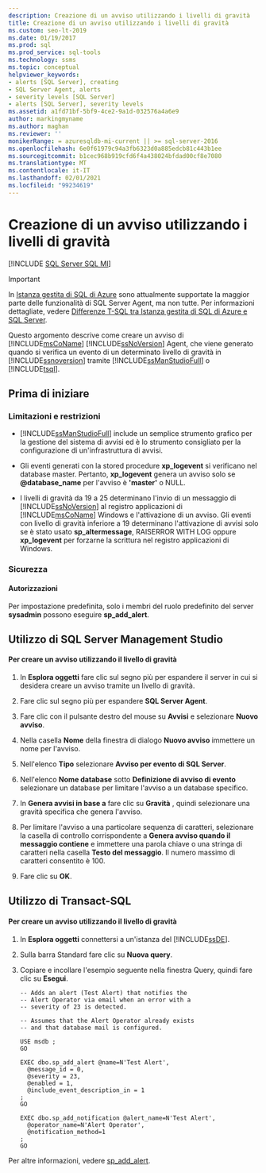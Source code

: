 ```yaml
---
description: Creazione di un avviso utilizzando i livelli di gravità
title: Creazione di un avviso utilizzando i livelli di gravità
ms.custom: seo-lt-2019
ms.date: 01/19/2017
ms.prod: sql
ms.prod_service: sql-tools
ms.technology: ssms
ms.topic: conceptual
helpviewer_keywords:
- alerts [SQL Server], creating
- SQL Server Agent, alerts
- severity levels [SQL Server]
- alerts [SQL Server], severity levels
ms.assetid: a1fd71bf-5bf9-4ce2-9a1d-032576a4a6e9
author: markingmyname
ms.author: maghan
ms.reviewer: ''
monikerRange: = azuresqldb-mi-current || >= sql-server-2016
ms.openlocfilehash: 6e0f61979c94a3fb6323d0a885edcb81c443b1ee
ms.sourcegitcommit: b1cec968b919cfd6f4a438024bfdad00cf8e7080
ms.translationtype: MT
ms.contentlocale: it-IT
ms.lasthandoff: 02/01/2021
ms.locfileid: "99234619"
---
```

# <a name="create-an-alert-using-severity-level"></a>Creazione di un avviso utilizzando i livelli di gravità
[!INCLUDE [SQL Server SQL MI](../../includes/applies-to-version/sql-asdbmi.md)]

> [!IMPORTANT]  
> In [Istanza gestita di SQL di Azure](/azure/sql-database/sql-database-managed-instance) sono attualmente supportate la maggior parte delle funzionalità di SQL Server Agent, ma non tutte. Per informazioni dettagliate, vedere [Differenze T-SQL tra Istanza gestita di SQL di Azure e SQL Server](/azure/sql-database/sql-database-managed-instance-transact-sql-information#sql-server-agent).

Questo argomento descrive come creare un avviso di [!INCLUDE[msCoName](../../includes/msconame_md.md)] [!INCLUDE[ssNoVersion](../../includes/ssnoversion-md.md)] Agent, che viene generato quando si verifica un evento di un determinato livello di gravità in [!INCLUDE[ssnoversion](../../includes/ssnoversion-md.md)] tramite [!INCLUDE[ssManStudioFull](../../includes/ssmanstudiofull-md.md)] o [!INCLUDE[tsql](../../includes/tsql-md.md)].  
  
## <a name="before-you-begin"></a><a name="BeforeYouBegin"></a>Prima di iniziare  
  
### <a name="limitations-and-restrictions"></a><a name="Restrictions"></a>Limitazioni e restrizioni  
  
-   [!INCLUDE[ssManStudioFull](../../includes/ssmanstudiofull-md.md)] include un semplice strumento grafico per la gestione del sistema di avvisi ed è lo strumento consigliato per la configurazione di un'infrastruttura di avvisi.  
  
-   Gli eventi generati con la stored procedure **xp_logevent** si verificano nel database master. Pertanto, **xp_logevent** genera un avviso solo se **\@database_name** per l'avviso è **'master'** o NULL.  
  
-   I livelli di gravità da 19 a 25 determinano l'invio di un messaggio di [!INCLUDE[ssNoVersion](../../includes/ssnoversion-md.md)] al registro applicazioni di [!INCLUDE[msCoName](../../includes/msconame_md.md)] Windows e l'attivazione di un avviso. Gli eventi con livello di gravità inferiore a 19 determinano l'attivazione di avvisi solo se è stato usato **sp_altermessage**, RAISERROR WITH LOG oppure **xp_logevent** per forzarne la scrittura nel registro applicazioni di Windows.  
  
### <a name="security"></a><a name="Security"></a>Sicurezza  
  
#### <a name="permissions"></a><a name="Permissions"></a>Autorizzazioni  
Per impostazione predefinita, solo i membri del ruolo predefinito del server **sysadmin** possono eseguire **sp_add_alert**.  
  
## <a name="using-sql-server-management-studio"></a><a name="SSMSProcedure"></a>Utilizzo di SQL Server Management Studio  
  
#### <a name="to-create-an-alert-using-severity-level"></a>Per creare un avviso utilizzando il livello di gravità  
  
1.  In **Esplora oggetti** fare clic sul segno più per espandere il server in cui si desidera creare un avviso tramite un livello di gravità.  
  
2.  Fare clic sul segno più per espandere **SQL Server Agent**.  
  
3.  Fare clic con il pulsante destro del mouse su **Avvisi** e selezionare **Nuovo avviso**.  
  
4.  Nella casella **Nome** della finestra di dialogo **Nuovo avviso** immettere un nome per l'avviso.  
  
5.  Nell'elenco **Tipo** selezionare **Avviso per evento di SQL Server**.  
  
6.  Nell'elenco **Nome database** sotto **Definizione di avviso di evento** selezionare un database per limitare l'avviso a un database specifico.  
  
7.  In **Genera avvisi in base a** fare clic su **Gravità** , quindi selezionare una gravità specifica che genera l'avviso.  
  
8.  Per limitare l'avviso a una particolare sequenza di caratteri, selezionare la casella di controllo corrispondente a **Genera avviso quando il messaggio contiene** e immettere una parola chiave o una stringa di caratteri nella casella **Testo del messaggio**. Il numero massimo di caratteri consentito è 100.  
  
9. Fare clic su **OK**.  
  
## <a name="using-transact-sql"></a><a name="TsqlProcedure"></a>Utilizzo di Transact-SQL  
  
#### <a name="to-create-an-alert-using-severity-level"></a>Per creare un avviso utilizzando il livello di gravità  
  
1.  In **Esplora oggetti** connettersi a un'istanza del [!INCLUDE[ssDE](../../includes/ssde_md.md)].  
  
2.  Sulla barra Standard fare clic su **Nuova query**.  
  
3.  Copiare e incollare l'esempio seguente nella finestra Query, quindi fare clic su **Esegui**.  
  
    ```  
    -- Adds an alert (Test Alert) that notifies the
    -- Alert Operator via email when an error with a 
    -- severity of 23 is detected.
    
    -- Assumes that the Alert Operator already exists 
    -- and that database mail is configured.
    
    USE msdb ;  
    GO  
  
    EXEC dbo.sp_add_alert @name=N'Test Alert', 
      @message_id = 0, 
      @severity = 23, 
      @enabled = 1, 
      @include_event_description_in = 1
    ;
    GO
    
    EXEC dbo.sp_add_notification @alert_name=N'Test Alert',
      @operator_name=N'Alert Operator',
      @notification_method=1
    ;
    GO

    ```  
  
Per altre informazioni, vedere [sp_add_alert](../../relational-databases/system-stored-procedures/sp-add-alert-transact-sql.md).  
